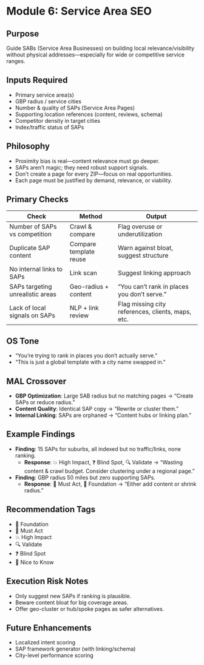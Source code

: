 <!-- Filename: module6-service-area-seo.md -->

# Module 6: Service Area SEO

## Purpose
Guide SABs (Service Area Businesses) on building local relevance/visibility without physical addresses—especially for wide or competitive service ranges.

## Inputs Required
- Primary service area(s)
- GBP radius / service cities
- Number & quality of SAPs (Service Area Pages)
- Supporting location references (content, reviews, schema)
- Competitor density in target cities
- Index/traffic status of SAPs

## Philosophy
- Proximity bias is real—content relevance must go deeper.
- SAPs aren’t magic; they need robust support signals.
- Don’t create a page for every ZIP—focus on real opportunities.
- Each page must be justified by demand, relevance, or viability.

## Primary Checks

| Check                         | Method                   | Output                                                |
|-------------------------------|--------------------------|-------------------------------------------------------|
| Number of SAPs vs competition| Crawl & compare          | Flag overuse or underutilization                     |
| Duplicate SAP content         | Compare template reuse   | Warn against bloat, suggest structure                |
| No internal links to SAPs     | Link scan                | Suggest linking approach                              |
| SAPs targeting unrealistic areas| Geo-radius + content   | “You can’t rank in places you don’t serve.”          |
| Lack of local signals on SAPs | NLP + link review        | Flag missing city references, clients, maps, etc.     |

## OS Tone
- “You’re trying to rank in places you don’t actually serve.”
- “This is just a global template with a city name swapped in.”

## MAL Crossover
- **GBP Optimization**: Large SAB radius but no matching pages → “Create SAPs or reduce radius.”
- **Content Quality**: Identical SAP copy → “Rewrite or cluster them.”
- **Internal Linking**: SAPs are orphaned → “Content hubs or linking plan.”

## Example Findings
- **Finding**: 15 SAPs for suburbs, all indexed but no traffic/links, none ranking.
  - **Response**: 💥 High Impact, ❓ Blind Spot, 🔍 Validate → “Wasting content & crawl budget. Consider clustering under a regional page.”
- **Finding**: GBP radius 50 miles but zero supporting SAPs.
  - **Response**: 📌 Must Act, 🧱 Foundation → “Either add content or shrink radius.”

## Recommendation Tags
- 🧱 Foundation
- 📌 Must Act
- 💥 High Impact
- 🔍 Validate
- ❓ Blind Spot
- 📎 Nice to Know

## Execution Risk Notes
- Only suggest new SAPs if ranking is plausible.
- Beware content bloat for big coverage areas.
- Offer geo-cluster or hub/spoke pages as safer alternatives.

## Future Enhancements
- Localized intent scoring
- SAP framework generator (with linking/schema)
- City-level performance scoring
